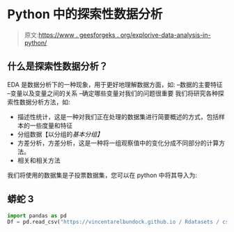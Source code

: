 # Python 中的探索性数据分析

> 原文:[https://www . geesforgeks . org/explorive-data-analysis-in-python/](https://www.geeksforgeeks.org/exploratory-data-analysis-in-python/)

## 什么是探索性数据分析？

EDA 是数据分析下的一种现象，用于更好地理解数据方面，如:
–数据的主要特征
–变量以及变量之间的关系
–确定哪些变量对我们的问题很重要
我们将研究各种探索性数据分析方法，如:

*   描述性统计，这是一种对我们正在处理的数据集进行简要概述的方式，包括样本的一些度量和特征
*   分组数据【以分组的*基本分组】*
*   方差分析，方差分析，这是一种将一组观察值中的变化分成不同部分的计算方法。
*   相关和相关方法

我们将使用的数据集是子投票数据集，您可以在 python 中将其导入为:

## 蟒蛇 3

```py
import pandas as pd
Df = pd.read_csv("https://vincentarelbundock.github.io / Rdatasets / csv / car / Child.csv")
```